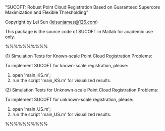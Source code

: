 "SUCOFT: Robust Point Cloud Registration Based on Guaranteed Supercore Maximization and Flexible Thresholding"

Copyright by Lei Sun (leisunjames@126.com)

This package is the source code of SUCOFT in Matlab for academic use only.
 
%%%%%%%%%%

(1) Simulation Tests for Known-scale Point Cloud Registration Problems:

To implement SUCOFT for known-scale registration, please:
1. open 'main_KS.m';
2. run the script 'main_KS.m' for visualized results.

(2) Simulation Tests for Unknown-scale Point Cloud Registration Problems:

To implement SUCOFT for unknown-scale registration, please:
1. open 'main_US.m';
2. run the script 'main_US.m' for visualized results.

%%%%%%%%%%
